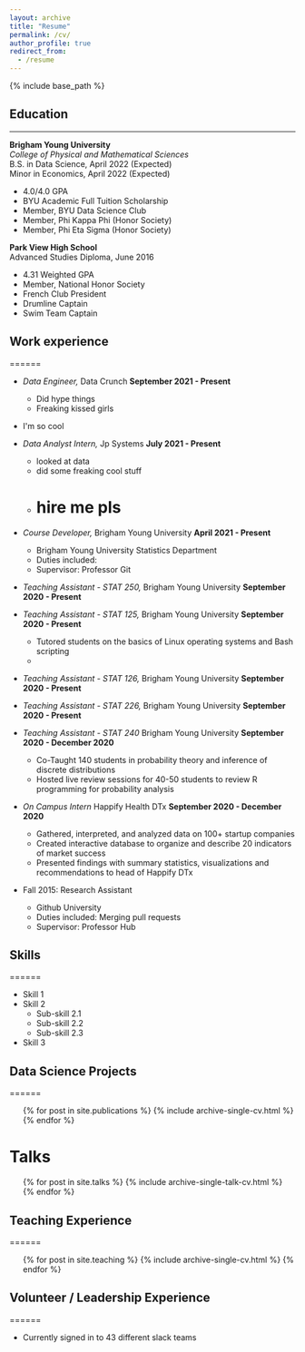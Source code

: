 ```yaml
---
layout: archive
title: "Resume"
permalink: /cv/
author_profile: true
redirect_from:
  - /resume
---
```


{% include base_path %}

## Education
---
**Brigham Young University**\
*College of Physical and Mathematical Sciences*\
B.S. in Data Science, April 2022 (Expected)\
Minor in Economics, April 2022 (Expected)
 * 4.0/4.0 GPA
 * BYU Academic Full Tuition Scholarship
 * Member, BYU Data Science Club
 * Member, Phi Kappa Phi (Honor Society)
 * Member, Phi Eta Sigma (Honor Society)

**Park View High School**\
Advanced Studies Diploma, June 2016
 * 4.31 Weighted GPA
 * Member, National Honor Society
 * French Club President
 * Drumline Captain
 * Swim Team Captain

## Work experience
======
* *Data Engineer,* Data Crunch **September 2021 - Present**
  * Did hype things
  * Freaking kissed girls
 * I'm so cool

* *Data Analyst Intern,* Jp Systems **July 2021 - Present**
  * looked at data
  * did some freaking cool stuff
  * # hire me pls

* *Course Developer,* Brigham Young University **April 2021 - Present**
  * Brigham Young University Statistics Department
  * Duties included: 
  * Supervisor: Professor Git

* *Teaching Assistant - STAT 250,* Brigham Young University **September 2020 - Present**
  
* *Teaching Assistant - STAT 125,* Brigham Young University **September 2020 - Present**
  * Tutored students on the basics of Linux operating systems and Bash scripting
  * 

* *Teaching Assistant - STAT 126,* Brigham Young University **September 2020 - Present**

* *Teaching Assistant - STAT 226,* Brigham Young University **September 2020 - Present**

* *Teaching Assistant - STAT 240* Brigham Young University **September 2020 - December 2020**
  * Co-Taught 140 students in probability theory and inference of discrete distributions
  * Hosted live review sessions for 40-50 students to review R programming for probability analysis

* *On Campus Intern* Happify Health DTx **September 2020 - December 2020**
  * Gathered, interpreted, and analyzed data on 100+ startup companies
  * Created interactive database to organize and describe 20 indicators of market success
  * Presented findings with summary statistics, visualizations and recommendations to head of Happify DTx

* Fall 2015: Research Assistant
  * Github University
  * Duties included: Merging pull requests
  * Supervisor: Professor Hub
  
## Skills
======
* Skill 1
* Skill 2
  * Sub-skill 2.1
  * Sub-skill 2.2
  * Sub-skill 2.3
* Skill 3

## Data Science Projects
======
  <ul>{% for post in site.publications %}
    {% include archive-single-cv.html %}
  {% endfor %}</ul>
  
Talks
======
  <ul>{% for post in site.talks %}
    {% include archive-single-talk-cv.html %}
  {% endfor %}</ul>
  
## Teaching Experience
======
  <ul>{% for post in site.teaching %}
    {% include archive-single-cv.html %}
  {% endfor %}</ul>
  
## Volunteer / Leadership Experience
======
* Currently signed in to 43 different slack teams

